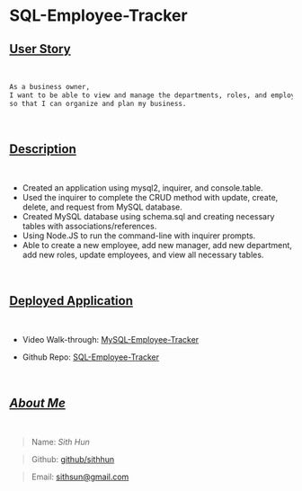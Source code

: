 # SQL-Employee-Tracker

## <ins>**User Story**</ins>

<br>

```md
As a business owner,
I want to be able to view and manage the departments, roles, and employees in my company,
so that I can organize and plan my business.
```
<br>

## <ins>**Description**</ins>
<br>

* Created an application using mysql2, inquirer, and console.table.
* Used the inquirer to complete the CRUD method with update, create, delete, and request from MySQL database.
* Created MySQL database using schema.sql and creating necessary tables with associations/references.
* Using Node.JS to run the command-line with inquirer prompts.
* Able to create a new employee, add new manager, add new department, add new roles, update employees, and view all necessary tables.

<br>

## <ins>**Deployed Application**</ins>
<br>

* Video Walk-through: [MySQL-Employee-Tracker](https://shielded-crag-55388-ba89262db419.herokuapp.com/)

* Github Repo: [SQL-Employee-Tracker](https://github.com/SithHun/SQL-Employee-Tracker)

<br>

## <ins>*About Me*</ins>
<br>

> Name: *Sith Hun*

> Github: [github/sithhun](https://github.com/SithHun/)

> Email: [sithsun@gmail.com](mailto:sithsun@gmail.com)

